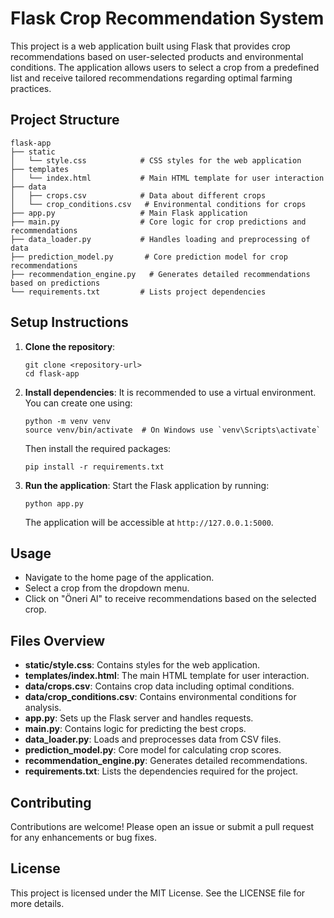 # Flask Crop Recommendation System

This project is a web application built using Flask that provides crop recommendations based on user-selected products and environmental conditions. The application allows users to select a crop from a predefined list and receive tailored recommendations regarding optimal farming practices.

## Project Structure

```
flask-app
├── static
│   └── style.css            # CSS styles for the web application
├── templates
│   └── index.html           # Main HTML template for user interaction
├── data
│   ├── crops.csv            # Data about different crops
│   └── crop_conditions.csv   # Environmental conditions for crops
├── app.py                   # Main Flask application
├── main.py                  # Core logic for crop predictions and recommendations
├── data_loader.py           # Handles loading and preprocessing of data
├── prediction_model.py       # Core prediction model for crop recommendations
├── recommendation_engine.py   # Generates detailed recommendations based on predictions
└── requirements.txt         # Lists project dependencies
```

## Setup Instructions

1. **Clone the repository**:
   ```
   git clone <repository-url>
   cd flask-app
   ```

2. **Install dependencies**:
   It is recommended to use a virtual environment. You can create one using:
   ```
   python -m venv venv
   source venv/bin/activate  # On Windows use `venv\Scripts\activate`
   ```
   Then install the required packages:
   ```
   pip install -r requirements.txt
   ```

3. **Run the application**:
   Start the Flask application by running:
   ```
   python app.py
   ```
   The application will be accessible at `http://127.0.0.1:5000`.

## Usage

- Navigate to the home page of the application.
- Select a crop from the dropdown menu.
- Click on "Öneri Al" to receive recommendations based on the selected crop.

## Files Overview

- **static/style.css**: Contains styles for the web application.
- **templates/index.html**: The main HTML template for user interaction.
- **data/crops.csv**: Contains crop data including optimal conditions.
- **data/crop_conditions.csv**: Contains environmental conditions for analysis.
- **app.py**: Sets up the Flask server and handles requests.
- **main.py**: Contains logic for predicting the best crops.
- **data_loader.py**: Loads and preprocesses data from CSV files.
- **prediction_model.py**: Core model for calculating crop scores.
- **recommendation_engine.py**: Generates detailed recommendations.
- **requirements.txt**: Lists the dependencies required for the project.

## Contributing

Contributions are welcome! Please open an issue or submit a pull request for any enhancements or bug fixes.

## License

This project is licensed under the MIT License. See the LICENSE file for more details.